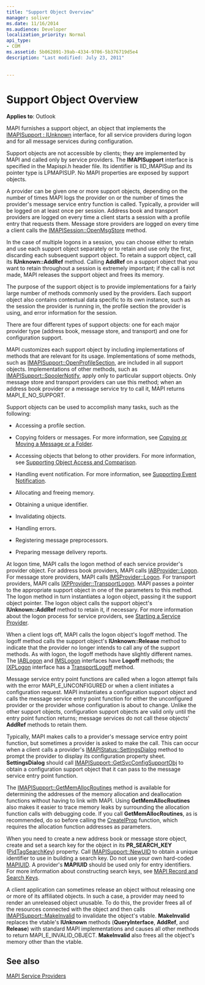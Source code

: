 ```yaml
---
title: "Support Object Overview"
manager: soliver
ms.date: 11/16/2014
ms.audience: Developer
localization_priority: Normal
api_type:
- COM
ms.assetid: 5b062891-39ab-4334-9706-5b376719d5e4
description: "Last modified: July 23, 2011"
 
 
---
```


# Support Object Overview

  
  
**Applies to**: Outlook 
  
MAPI furnishes a support object, an object that implements the [IMAPISupport : IUnknown](imapisupportiunknown.md) interface, for all service providers during logon and for all message services during configuration. 
  
Support objects are not accessible by clients; they are implemented by MAPI and called only by service providers. The **IMAPISupport** interface is specified in the Mapispi.h header file. Its identifier is IID_IMAPISup and its pointer type is LPMAPISUP. No MAPI properties are exposed by support objects. 
  
A provider can be given one or more support objects, depending on the number of times MAPI logs the provider on or the number of times the provider's message service entry function is called. Typically, a provider will be logged on at least once per session. Address book and transport providers are logged on every time a client starts a session with a profile entry that requests them. Message store providers are logged on every time a client calls the [IMAPISession::OpenMsgStore](imapisession-openmsgstore.md) method. 
  
In the case of multiple logons in a session, you can choose either to retain and use each support object separately or to retain and use only the first, discarding each subsequent support object. To retain a support object, call its **IUnknown::AddRef** method. Calling **AddRef** on a support object that you want to retain throughout a session is extremely important; if the call is not made, MAPI releases the support object and frees its memory. 
  
The purpose of the support object is to provide implementations for a fairly large number of methods commonly used by the providers. Each support object also contains contextual data specific to its own instance, such as the session the provider is running in, the profile section the provider is using, and error information for the session. 
  
There are four different types of support objects: one for each major provider type (address book, message store, and transport) and one for configuration support. 
  
MAPI customizes each support object by including implementations of methods that are relevant for its usage. Implementations of some methods, such as [IMAPISupport::OpenProfileSection](imapisupport-openprofilesection.md), are included in all support objects. Implementations of other methods, such as [IMAPISupport::SpoolerNotify](imapisupport-spoolernotify.md), apply only to particular support objects. Only message store and transport providers can use this method; when an address book provider or a message service try to call it, MAPI returns MAPI_E_NO_SUPPORT.
  
Support objects can be used to accomplish many tasks, such as the following:
  
- Accessing a profile section.
    
- Copying folders or messages. For more information, see [Copying or Moving a Message or a Folder](copying-or-moving-a-message-or-a-folder.md).
    
- Accessing objects that belong to other providers. For more information, see [Supporting Object Access and Comparison](supporting-object-access-and-comparison.md). 
    
- Handling event notification. For more information, see [Supporting Event Notification](supporting-event-notification.md).
    
- Allocating and freeing memory.
    
- Obtaining a unique identifier.
    
- Invalidating objects.
    
- Handling errors.
    
- Registering message preprocessors. 
    
- Preparing message delivery reports. 
    
At logon time, MAPI calls the logon method of each service provider's provider object. For address book providers, MAPI calls [IABProvider::Logon](iabprovider-logon.md). For message store providers, MAPI calls [IMSProvider::Logon](imsprovider-logon.md). For transport providers, MAPI calls [IXPProvider::TransportLogon](ixpprovider-transportlogon.md). MAPI passes a pointer to the appropriate support object in one of the parameters to this method. The logon method in turn instantiates a logon object, passing it the support object pointer. The logon object calls the support object's **IUnknown::AddRef** method to retain it, if necessary. For more information about the logon process for service providers, see [Starting a Service Provider](starting-a-service-provider.md).
  
When a client logs off, MAPI calls the logon object's logoff method. The logoff method calls the support object's **IUnknown::Release** method to indicate that the provider no longer intends to call any of the support methods. As with logon, the logoff methods have slightly different names. The [IABLogon](iablogoniunknown.md) and [IMSLogon](imslogoniunknown.md) interfaces have **Logoff** methods; the [IXPLogon](ixplogoniunknown.md) interface has a [TransportLogoff](ixplogon-transportlogoff.md) method. 
  
Message service entry point functions are called when a logon attempt fails with the error MAPI_E_UNCONFIGURED or when a client initiates a configuration request. MAPI instantiates a configuration support object and calls the message service entry point function for either the unconfigured provider or the provider whose configuration is about to change. Unlike the other support objects, configuration support objects are valid only until the entry point function returns; message services do not call these objects' **AddRef** methods to retain them. 
  
Typically, MAPI makes calls to a provider's message service entry point function, but sometimes a provider is asked to make the call. This can occur when a client calls a provider's [IMAPIStatus::SettingsDialog](imapistatus-settingsdialog.md) method to prompt the provider to display its configuration property sheet. **SettingsDialog** should call [IMAPISupport::GetSvcConfigSupportObj](imapisupport-getsvcconfigsupportobj.md) to obtain a configuration support object that it can pass to the message service entry point function. 
  
The [IMAPISupport::GetMemAllocRoutines](imapisupport-getmemallocroutines.md) method is available for determining the addresses of the memory allocation and deallocation functions without having to link with MAPI. Using **GetMemAllocRoutines** also makes it easier to trace memory leaks by surrounding the allocation function calls with debugging code. If you call **GetMemAllocRoutines**, as is recommended, do so before calling the [CreateIProp](createiprop.md) function, which requires the allocation function addresses as parameters. 
  
When you need to create a new address book or message store object, create and set a search key for the object in its **PR_SEARCH_KEY** ([PidTagSearchKey](pidtagsearchkey-canonical-property.md)) property. Call [IMAPISupport::NewUID](imapisupport-newuid.md) to obtain a unique identifier to use in building a search key. Do not use your own hard-coded [MAPIUID](mapiuid.md). A provider's **MAPIUID** should be used only for entry identifiers. For more information about constructing search keys, see [MAPI Record and Search Keys](mapi-record-and-search-keys.md).
  
A client application can sometimes release an object without releasing one or more of its affiliated objects. In such a case, a provider may need to render an unreleased object unusable. To do this, the provider frees all of the resources connected with the object and then calls [IMAPISupport::MakeInvalid](imapisupport-makeinvalid.md) to invalidate the object's vtable. **MakeInvalid** replaces the vtable's **IUnknown** methods (**QueryInterface**, **AddRef**, and **Release**) with standard MAPI implementations and causes all other methods to return MAPI_E_INVALID_OBJECT. **MakeInvalid** also frees all the object's memory other than the vtable. 
  
## See also



[MAPI Service Providers](mapi-service-providers.md)


